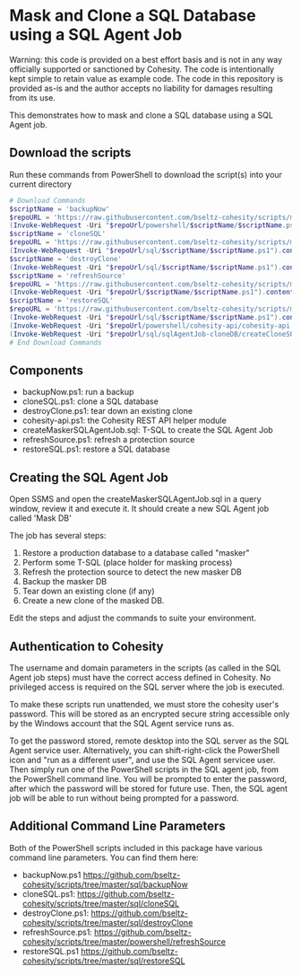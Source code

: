 # Mask and Clone a SQL Database using a SQL Agent Job

Warning: this code is provided on a best effort basis and is not in any way officially supported or sanctioned by Cohesity. The code is intentionally kept simple to retain value as example code. The code in this repository is provided as-is and the author accepts no liability for damages resulting from its use.

This demonstrates how to mask and clone a SQL database using a SQL Agent job.

## Download the scripts

Run these commands from PowerShell to download the script(s) into your current directory

```powershell
# Download Commands
$scriptName = 'backupNow'
$repoURL = 'https://raw.githubusercontent.com/bseltz-cohesity/scripts/master'
(Invoke-WebRequest -Uri "$repoUrl/powershell/$scriptName/$scriptName.ps1").content | Out-File "$scriptName.ps1"; (Get-Content "$scriptName.ps1") | Set-Content "$scriptName.ps1"
$scriptName = 'cloneSQL'
$repoURL = 'https://raw.githubusercontent.com/bseltz-cohesity/scripts/master'
(Invoke-WebRequest -Uri "$repoUrl/sql/$scriptName/$scriptName.ps1").content | Out-File "$scriptName.ps1"; (Get-Content "$scriptName.ps1") | Set-Content "$scriptName.ps1"
$scriptName = 'destroyClone'
(Invoke-WebRequest -Uri "$repoUrl/sql/$scriptName/$scriptName.ps1").content | Out-File "$scriptName.ps1"; (Get-Content "$scriptName.ps1") | Set-Content "$scriptName.ps1"
$scriptName = 'refreshSource'
$repoURL = 'https://raw.githubusercontent.com/bseltz-cohesity/scripts/master/powershell'
(Invoke-WebRequest -Uri "$repoUrl/$scriptName/$scriptName.ps1").content | Out-File "$scriptName.ps1"; (Get-Content "$scriptName.ps1") | Set-Content "$scriptName.ps1"
$scriptName = 'restoreSQL'
$repoURL = 'https://raw.githubusercontent.com/bseltz-cohesity/scripts/master'
(Invoke-WebRequest -Uri "$repoUrl/sql/$scriptName/$scriptName.ps1").content | Out-File "$scriptName.ps1"; (Get-Content "$scriptName.ps1") | Set-Content "$scriptName.ps1"
(Invoke-WebRequest -Uri "$repoUrl/powershell/cohesity-api/cohesity-api.ps1").content | Out-File cohesity-api.ps1; (Get-Content cohesity-api.ps1) | Set-Content cohesity-api.ps1
(Invoke-WebRequest -Uri "$repoUrl/sql/sqlAgentJob-cloneDB/createCloneSQLAgentJob.sql").content | Out-File createCloneSQLAgentJob.sql; (Get-Content createCloneSQLAgentJob.sql) | Set-Content createCloneSQLAgentJob.sql
# End Download Commands
```

## Components

* backupNow.ps1: run a backup
* cloneSQL.ps1: clone a SQL database
* destroyClone.ps1: tear down an existing clone
* cohesity-api.ps1: the Cohesity REST API helper module
* createMaskerSQLAgentJob.sql: T-SQL to create the SQL Agent Job
* refreshSource.ps1: refresh a protection source
* restoreSQL.ps1: restore a SQL database

## Creating the SQL Agent Job

Open SSMS and open the createMaskerSQLAgentJob.sql in a query window, review it and execute it. It should create a new SQL Agent job called 'Mask DB'

The job has several steps:

1) Restore a production database to a database called "masker"
2) Perform some T-SQL (place holder for masking process)
3) Refresh the protection source to detect the new masker DB
4) Backup the masker DB
5) Tear down an existing clone (if any)
6) Create a new clone of the masked DB.

Edit the steps and adjust the commands to suite your environment.

## Authentication to Cohesity

The username and domain parameters in the scripts (as called in the SQL Agent job steps) must have the correct access defined in Cohesity. No privileged access is required on the SQL server where the job is executed.

To make these scripts run unattended, we must store the cohesity user's password. This will be stored as an encrypted secure string accessible only by the Windows account that the SQL Agent service runs as.

To get the password stored, remote desktop into the SQL server as the SQL Agent service user. Alternatively, you can shift-right-click the PowerShell icon and "run as a different user", and use the SQL Agent servicee user. Then simply run one of the PowerShell scripts in the SQL agent job, from the PowerShell command line. You will be prompted to enter the password, after which the password will be stored for future use. Then, the SQL agent job will be able to run without being prompted for a password.

## Additional Command Line Parameters

Both of the PowerShell scripts included in this package have various command line parameters. You can find them here:

* backupNow.ps1 <https://github.com/bseltz-cohesity/scripts/tree/master/sql/backupNow>
* cloneSQL.ps1: <https://github.com/bseltz-cohesity/scripts/tree/master/sql/cloneSQL>
* destroyClone.ps1: <https://github.com/bseltz-cohesity/scripts/tree/master/sql/destroyClone>
* refreshSource.ps1: <https://github.com/bseltz-cohesity/scripts/tree/master/powershell/refreshSource>
* restoreSQL.ps1 <https://github.com/bseltz-cohesity/scripts/tree/master/sql/restoreSQL>
